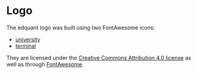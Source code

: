 # Logo

The edquant logo was built using two FontAwesome icons:

- [university](https://fontawesome.com/icons/university?style=solid)
- [terminal](https://fontawesome.com/icons/terminal?style=solid)

They are licensed under the [Creative Commons Attribution 4.0
license](https://creativecommons.org/licenses/by/4.0/) as well as
through [FontAwesome](https://fontawesome.com/license).


